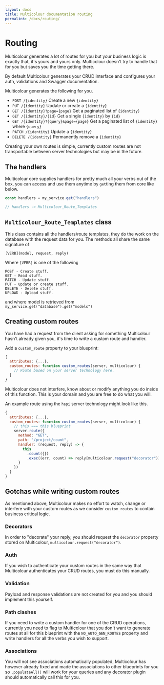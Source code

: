 ```yaml
---
layout: docs
title: Multicolour documentation routing
permalink: /docs/routing/
---
```


# Routing

Multicolour generates a lot of routes for you but your business logic is exactly that, it's yours and yours only. Multicolour doesn't try to handle that for you but saves you the time getting there.

By default Multicolour generates your CRUD interface and configures your auth, validations and Swagger documentation.

Multicolour generates the following for you.

- `POST /{identity}` Create a new `{identity}`
- `PUT /{identity}` Update or create a `{identity}`
- `GET /{identity}?page={page}` Get a paginated  list of `{identity}`
- `GET /{identity}/{id}` Get a single `{identity}` by `{id}`
- `GET /{identity}?{query}&page={page}` Get a paginated list of `{identity}` where `{query}`
- `PATCH /{identity}` Update a `{identity}`
- `DELETE /{identity}` Permanently remove a `{identity}`

Creating your own routes is simple, currently custom routes are not transportable between server technologies but may be in the future.

## The handlers

Multicolour core supplies handlers for pretty much all your verbs out of the box, you can access and use them anytime by `get`ting them from core like below.

```javascript
const handlers = my_service.get("handlers")

// handlers -> Multicolour_Route_Templates
```

## `Multicolour_Route_Templates` class

This class contains all the handlers/route templates, they do the work on the database with the  request data for you. The methods all share the same signature of

`[VERB](model, request, reply)`

Where `[VERB]` is one of the following

```
POST - Create stuff.
GET - Read stuff.
PATCH - Update stuff.
PUT - Update or create stuff.
DELETE - Delete stuff.
UPLOAD - Upload stuff.
```

and where model is retrieved from `my_service.get("database").get("models")`

## Creating custom routes

You have had a request from the client asking for something Multicolour hasn't already given you, it's time to write a custom route and handler.

Add a `custom_route` property to your blueprint:

```javascript
{
  attributes: {...},
  custom_routes: function custom_routes(server, multicolour) {
    // Route based on your server technology here.
  }
}
```

Multicolour does not interfere, know about or modify anything you do inside of this function. This is your domain and you are free to do what you will.

An example route using the `hapi` server technology might look like this.

```javascript
{
  attributes: {...},
  custom_routes: function custom_routes(server, multicolour) {
    // this === this blueprint
    server.route({
      method: "GET",
      path: "/project/count",
      handler: (request, reply) => {
        this
          .count({})
          .exec((err, count) => reply[multicolour.request("decorator")](err || count))
      }
    })
  }
}
```

## Gotchas while writing custom routes
 As mentioned above, Multicolour makes no effort to watch, change or interfere with your custom routes as we consider `custom_routes` to contain business critical logic.

### Decorators

In order to "decorate" your reply, you should request the `decorator` property stored on Multicolour, `multicolour.request("decorator")`.

### Auth

If you wish to authenticate your custom routes in the same way that Multicolour authenticates your CRUD routes, you must do this manually.

### Validation

Payload and response validations are not created for you and you should implement this yourself.

### Path clashes

If you need to write a custom handler for one of the CRUD operations, currently you need to flag to Multicolour that you don't want to generate routes at all for this blueprint with the `NO_AUTO_GEN_ROUTES` property and write handlers for all the verbs you wish to support.

### Associations

You will not see associations automatically populated, Multicolour has however already fixed and made the associations to other blueprints for you so `.populateAll()` will work for your queries and any decorator plugin should automatically call this for you.
